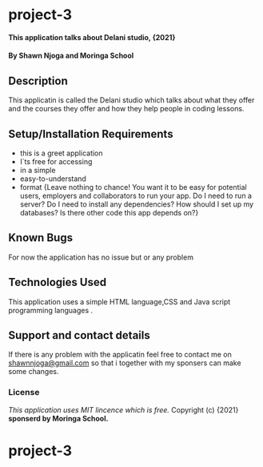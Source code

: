 # project-3
#### This application talks about Delani studio, {2021}
#### By **Shawn Njoga and Moringa School**
## Description
This applicatin is called the Delani studio which talks about what they offer and the courses they offer and how they help people in coding lessons. 
## Setup/Installation Requirements
* this is a greet application
* I`ts free for accessing
* in a simple
* easy-to-understand
* format
{Leave nothing to chance! You want it to be easy for potential users, employers and collaborators to run your app. Do I need to run a server? Do I need to install any dependencies? How should I set up my databases? Is there other code this app depends on?}
## Known Bugs
For now the application has no issue but or any problem
## Technologies Used
This application uses a simple HTML language,CSS and Java script programming languages .
## Support and contact details
If there is any problem with the applicatin feel free to contact me on shawnnjoga@gmail.com so that i together with my sponsers can make some changes.
### License
*This application uses MIT lincence which is free.*
Copyright (c) {2021} **sponserd by Moringa School.**
  
# project-3